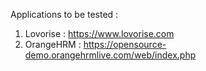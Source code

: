 Applications to be tested :
1. Lovorise : https://www.lovorise.com
2. OrangeHRM : https://opensource-demo.orangehrmlive.com/web/index.php
